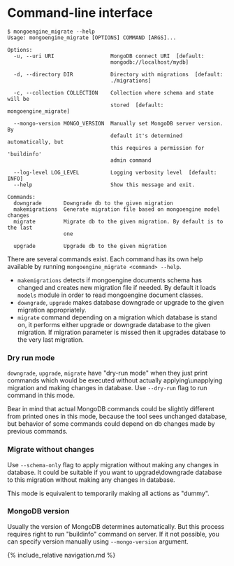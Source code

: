 # Command-line interface

```console
$ mongoengine_migrate --help
Usage: mongoengine_migrate [OPTIONS] COMMAND [ARGS]...

Options:
  -u, --uri URI                  MongoDB connect URI  [default:
                                 mongodb://localhost/mydb]

  -d, --directory DIR            Directory with migrations  [default:
                                 ./migrations]

  -c, --collection COLLECTION    Collection where schema and state will be
                                 stored  [default: mongoengine_migrate]

  --mongo-version MONGO_VERSION  Manually set MongoDB server version. By
                                 default it's determined automatically, but
                                 this requires a permission for 'buildinfo'
                                 admin command

  --log-level LOG_LEVEL          Logging verbosity level  [default: INFO]
  --help                         Show this message and exit.

Commands:
  downgrade       Downgrade db to the given migration
  makemigrations  Generate migration file based on mongoengine model changes
  migrate         Migrate db to the given migration. By default is to the last
                  one

  upgrade         Upgrade db to the given migration
```

There are several commands exist. Each command has its own help available by running
`mongoengine_migrate <command> --help`.

* `makemigrations` detects if mongoengine documents schema has changed and creates new migration
file if needed. By default it loads `models` module in order to read mongoengine document classes.
* `downgrade`, `upgrade` makes database downgrade or upgrade to the given migration appropriately.
* `migrate` command depending on a migration which database is stand on, it performs either
upgrade or downgrade database to the given migration. If migration parameter is missed then 
it upgrades database to the very last migration.

### Dry run mode

`downgrade`, `upgrade`, `migrate` have "dry-run mode" when they just print commands
which would be executed without actually applying\unapplying migration and making changes in 
database. Use `--dry-run` flag to run command in this mode.

Bear in mind that actual MongoDB commands could be slightly different from printed ones in this
mode, because the tool sees unchanged database, but behavior of some commands could depend on 
db changes made by previous commands.

### Migrate without changes

Use `--schema-only` flag to apply migration without making any changes in database. It could be
suitable if you want to upgrade\downgrade database to this migration without making any changes
in database.

This mode is equivalent to temporarily making all actions as "dummy".

### MongoDB version

Usually the version of MongoDB determines automatically. But this process requires right to
run "buildinfo" command on server. If it not possible, you can specify version manually using 
`--mongo-version` argument.

{% include_relative navigation.md %}